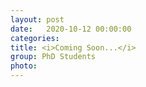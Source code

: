 ```yaml
---
layout: post
date:   2020-10-12 00:00:00
categories:
title: <i>Coming Soon...</i>
group: PhD Students
photo:
---
```


